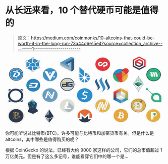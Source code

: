 # 从长远来看，10 个替代硬币可能是值得的

> 原文：<https://medium.com/coinmonks/10-altcoins-that-could-be-worth-it-in-the-long-run-73a44d6e15e4?source=collection_archive---------1----------------------->

![](img/6cb575ce1c4eff2c953cea679654d220.png)

你可能听说过比特币(BTC)。许多可能与比特币和加密货币有关。但是什么是 altcoins，其中哪些是值得购买的呢？

根据 CoinGecko 的说法，已经有大约 9000 家这样的公司，它们的总市值超过 1 万亿美元。但是有了这么多记号，谁能看穿它们中的哪一个是…